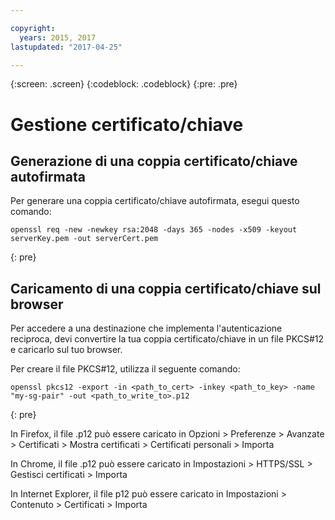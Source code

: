 ```yaml
---

copyright:
  years: 2015, 2017
lastupdated: "2017-04-25"

---
```

{:screen: .screen}
{:codeblock: .codeblock}
{:pre: .pre}

# Gestione certificato/chiave

## Generazione di una coppia certificato/chiave autofirmata

Per generare una coppia certificato/chiave autofirmata, esegui questo comando:

```
openssl req -new -newkey rsa:2048 -days 365 -nodes -x509 -keyout serverKey.pem -out serverCert.pem
```
{: pre}


## Caricamento di una coppia certificato/chiave sul browser

Per accedere a una destinazione che implementa l'autenticazione reciproca, devi convertire la tua coppia certificato/chiave in un file PKCS#12 e caricarlo sul tuo browser.

Per creare il file PKCS#12, utilizza il seguente comando:

```
openssl pkcs12 -export -in <path_to_cert> -inkey <path_to_key> -name "my-sg-pair" -out <path_to_write_to>.p12
```
{: pre}

In Firefox, il file .p12 può essere caricato in Opzioni > Preferenze > Avanzate > Certificati > Mostra certificati > Certificati personali > Importa

In Chrome, il file .p12 può essere caricato in Impostazioni > HTTPS/SSL > Gestisci certificati > Importa

In Internet Explorer, il file p12 può essere caricato in Impostazioni > Contenuto > Certificati > Importa
